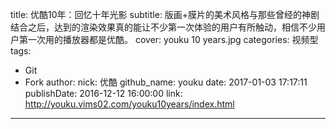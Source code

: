 title: 优酷10年：回忆十年光影
subtitle: 版画+膜片的美术风格与那些曾经的神剧结合之后，达到的渲染效果真的能让不少第一次体验的用户有所触动，相信不少用户第一次用的播放器都是优酷。
cover: youku 10 years.jpg
categories: 视频型
tags:
  - Git
  - Fork
author:
  nick: 优酷
  github_name: youku
date: 2017-01-03 17:17:11
publishDate: 2016-12-12 16:00:00
link: http://youku.vims02.com/youku10years/index.html
---
